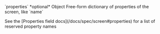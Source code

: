<tr>
  <td>`properties` *optional*</td>
  <td>Object</td>
  <td>Free-form dictionary of properties of the screen, like `name`
    <p>See the [Properties field docs](/docs/spec/screen#properties) for a list of reserved property names</p>
  </td>
</tr>